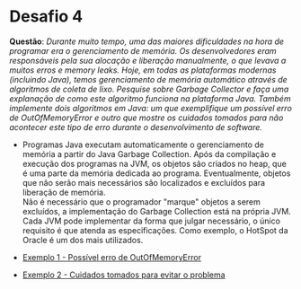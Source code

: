 # Desafio 4
**Questão**: *Durante muito tempo, uma das maiores dificuldades na hora de programar era o gerenciamento de memória. Os desenvolvedores eram responsáveis pela sua alocação e liberação manualmente, o que levava a muitos erros e memory leaks. Hoje, em todas as plataformas modernas (incluindo Java), temos gerenciamento de memória automático através de algoritmos de coleta de lixo. Pesquise sobre Garbage Collector e faça uma explanação de como este algoritmo funciona na plataforma Java. Também implemente dois algoritmos em Java: um que exemplifique um possível erro de OutOfMemoryError e outro que mostre os cuidados tomados para não acontecer este tipo de erro durante o desenvolvimento de software.*

* Programas Java executam automaticamente o gerenciamento de memória a partir do Java Garbage Collection. Após da compilação e execução dos programas na JVM, os objetos são criados no heap, que é uma parte da memória dedicada ao programa. Eventualmente, objetos que não serão mais necessários são localizados e excluídos para liberação de memória.</br>
Não é necessário que o programador "marque" objetos a serem excluídos, a implementação do Garbage Collection está na própria JVM.</br>
Cada JVM pode implementar da forma que julgar necessário, o único requisito é que atenda as especificações. Como exemplo, o HotSpot da Oracle é um dos mais utilizados.

* [Exemplo 1 - Possível erro de OutOfMemoryError](https://github.com/tuliofergulha/java-mdc-escudeiro/blob/main/o-basico-java/desafio-4/OutOfMemoryError.java)
* [Exemplo 2 - Cuidados tomados para evitar o problema]()
